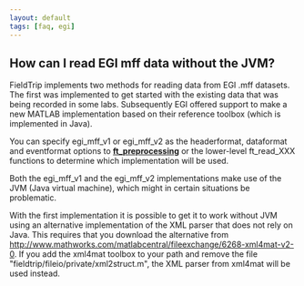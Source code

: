 ```yaml
---
layout: default
tags: [faq, egi]
---
```


## How can I read EGI mff data without the JVM?

FieldTrip implements two methods for reading data from EGI .mff datasets. The first was implemented to get started with the existing data that was being recorded in some labs. Subsequently EGI offered support to make a new MATLAB implementation based on their reference toolbox (which is implemented in Java).

You can specify egi_mff_v1 or egi_mff_v2 as the headerformat, dataformat and eventformat options to **[ft_preprocessing](/reference/ft_preprocessing)** or the lower-level ft_read_XXX functions to determine which implementation will be used.

Both the egi_mff_v1 and the egi_mff_v2 implementations make use of the JVM (Java virtual machine), which might in certain situations be problematic.

With the first implementation it is possible to get it to work without JVM using an alternative implementation of the XML parser that does not rely on Java. This requires that you download the alternative from http://www.mathworks.com/matlabcentral/fileexchange/6268-xml4mat-v2-0. If you add the xml4mat toolbox to your path and remove the file "fieldtrip/fileio/private/xml2struct.m", the XML parser from xml4mat will be used instead.
